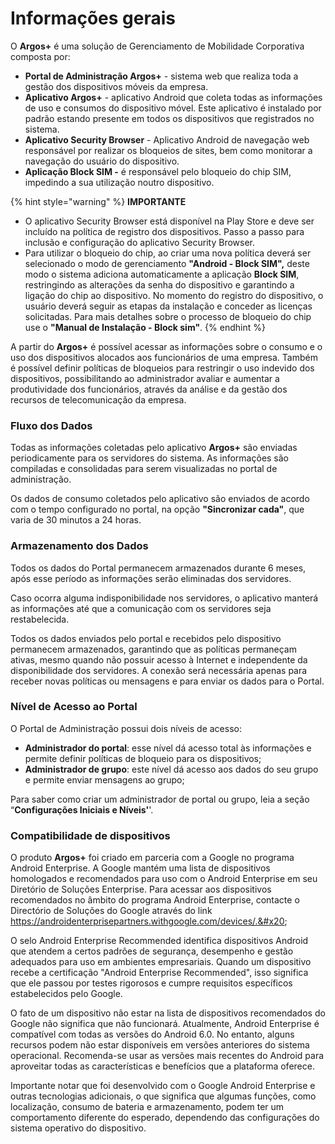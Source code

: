 # Informações gerais

O **Argos+** é uma solução de Gerenciamento de Mobilidade Corporativa composta por:

* **Portal de Administração Argos+** - sistema web que realiza toda a gestão dos dispositivos móveis da empresa.
* **Aplicativo Argos+** - aplicativo Android que coleta todas as informações de uso e consumos do dispositivo móvel. Este aplicativo é instalado por padrão estando presente em todos os dispositivos que registrados no sistema.
* **Aplicativo Security Browser** - Aplicativo Android de navegação web responsável por realizar os bloqueios de sites, bem como monitorar a navegação do usuário do dispositivo.
* **Aplicação Block SIM -** é responsável pelo bloqueio do chip SIM, impedindo a sua utilização noutro dispositivo.

{% hint style="warning" %}
**IMPORTANTE**

* O aplicativo Security Browser está disponível na Play Store e deve ser incluído na política de registro dos dispositivos. Passo a passo para inclusão e configuração do aplicativo Security Browser.
* Para utilizar o bloqueio do chip, ao criar uma nova política deverá ser selecionado o modo de gerenciamento **"Android - Block SIM",** deste modo o sistema adiciona automaticamente a aplicação **Block SIM**, restringindo as alterações da senha do dispositivo e garantindo a ligação do chip ao dispositivo. No momento do registro do dispositivo, o usuário deverá seguir as etapas da instalação e conceder as licenças solicitadas. Para mais detalhes sobre o processo de bloqueio do chip use o **"Manual de Instalação - Block sim"**.
{% endhint %}

A partir do **Argos+** é possível acessar as informações sobre o consumo e o uso dos dispositivos alocados aos funcionários de uma empresa. Também é possível definir políticas de bloqueios para restringir o uso indevido dos dispositivos, possibilitando ao administrador avaliar e aumentar a produtividade dos funcionários, através da análise e da gestão dos recursos de telecomunicação da empresa.

### **Fluxo dos Dados**

Todas as informações coletadas pelo aplicativo **Argos+** são enviadas periodicamente para os servidores do sistema. As informações são compiladas e consolidadas para serem visualizadas no portal de administração.

Os dados de consumo coletados pelo aplicativo são enviados de acordo com o tempo configurado no portal, na opção **"Sincronizar cada"**, que varia de 30 minutos a 24 horas.

### **Armazenamento dos Dados**

Todos os dados do Portal permanecem armazenados durante 6 meses, após esse período as informações serão eliminadas dos servidores.

Caso ocorra alguma indisponibilidade nos servidores, o aplicativo manterá as informações até que a comunicação com os servidores seja restabelecida.

Todos os dados enviados pelo portal e recebidos pelo dispositivo permanecem armazenados, garantindo que as políticas permaneçam ativas, mesmo quando não possuir acesso à Internet e independente da disponibilidade dos servidores. A conexão será necessária apenas para receber novas políticas ou mensagens e para enviar os dados para o Portal.

### **Nível de Acesso ao Portal**

O Portal de Administração possui dois níveis de acesso:

* **Administrador do portal**: esse nível dá acesso total às informações e permite definir políticas de bloqueio para os dispositivos;
* **Administrador de grupo**: este nível dá acesso aos dados do seu grupo e permite enviar mensagens ao grupo;

Para saber como criar um administrador de portal ou grupo, leia a seção “**Configurações Iniciais e Níveis'**'.

### Compatibilidade de dispositivos

O produto **Argos+** foi criado em parceria com a Google no programa Android Enterprise. A Google mantém uma lista de dispositivos homologados e recomendados para uso com o Android Enterprise em seu Diretório de Soluções Enterprise. Para acessar aos dispositivos recomendados no âmbito do programa Android Enterprise, contacte o Directório de Soluções do Google através do link https://androidenterprisepartners.withgoogle.com/devices/.&#x20;

O selo Android Enterprise Recommended identifica dispositivos Android que atendem a certos padrões de segurança, desempenho e gestão adequados para uso em ambientes empresariais. Quando um dispositivo recebe a certificação "Android Enterprise Recommended", isso significa que ele passou por testes rigorosos e cumpre requisitos específicos estabelecidos pelo Google.&#x20;

O fato de um dispositivo não estar na lista de dispositivos recomendados do Google não significa que não funcionará. Atualmente, Android Enterprise é compatível com todas as versões do Android 6.0. No entanto, alguns recursos podem não estar disponíveis em versões anteriores do sistema operacional. Recomenda-se usar as versões mais recentes do Android para aproveitar todas as características e benefícios que a plataforma oferece.

Importante notar que foi desenvolvido com o Google Android Enterprise e outras tecnologias adicionais, o que significa que algumas funções, como localização, consumo de bateria e armazenamento, podem ter um comportamento diferente do esperado, dependendo das configurações do sistema operativo do dispositivo.
